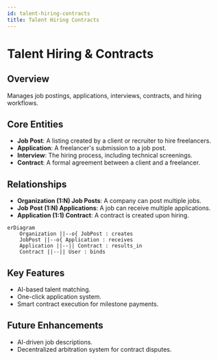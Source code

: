 ```yaml
---
id: talent-hiring-contracts
title: Talent Hiring Contracts
---
```


# Talent Hiring & Contracts

## Overview
Manages job postings, applications, interviews, contracts, and hiring workflows.

## Core Entities
- **Job Post**: A listing created by a client or recruiter to hire freelancers.
- **Application**: A freelancer's submission to a job post.
- **Interview**: The hiring process, including technical screenings.
- **Contract**: A formal agreement between a client and a freelancer.

## Relationships
- **Organization (1:N) Job Posts**: A company can post multiple jobs.
- **Job Post (1:N) Applications**: A job can receive multiple applications.
- **Application (1:1) Contract**: A contract is created upon hiring.

```mermaid
erDiagram
    Organization ||--o{ JobPost : creates
    JobPost ||--o{ Application : receives
    Application ||--|| Contract : results_in
    Contract ||--|| User : binds
```

## Key Features
- AI-based talent matching.
- One-click application system.
- Smart contract execution for milestone payments.

## Future Enhancements
- AI-driven job descriptions.
- Decentralized arbitration system for contract disputes.
